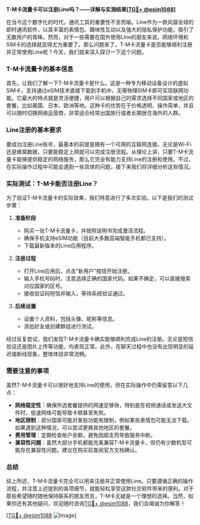 **T-M卡流量卡可以注册Line吗？——详解与实测结果[[TG💪+ @esim1088](https://t.me/s/esim1088)]**

在当今这个数字化的时代，通讯工具的重要性不言而喻。Line作为一款风靡全球的即时通讯软件，以其丰富的表情包、趣味性互动以及强大的隐私保护功能，吸引了无数用户的青睐。然而，对于一些需要在国外使用Line的朋友来说，网络环境和SIM卡的选择就显得尤为重要了。那么问题来了，T-M卡流量卡是否能够顺利注册并正常使用Line呢？今天，我们就来深入探讨一下这个问题。

### T-M卡流量卡的基本信息

首先，让我们了解一下T-M卡流量卡是什么。这是一种专为移动设备设计的虚拟SIM卡，支持通过eSIM技术直接下载到手机中，无需物理SIM卡即可实现联网功能。它最大的特点就是灵活便捷，用户可以根据自己的需求选择不同国家或地区的套餐，比如美国、日本、欧洲等地。这种卡的优势在于价格透明、操作简单，并且可以随时切换网络运营商，非常适合经常出国旅行或者长期居住海外的人群。

### Line注册的基本要求

要成功注册Line账号，最基本的前提是拥有一个可用的互联网连接。无论是Wi-Fi还是蜂窝数据，只要能稳定上网就可以完成注册流程。从理论上讲，只要T-M卡流量卡能够提供稳定的网络服务，那么它完全有能力支持Line的注册和使用。不过，在实际操作过程中可能会遇到一些具体的问题，接下来我们将详细分析这些情况。

### 实际测试：T-M卡能否注册Line？

为了验证T-M卡流量卡的实际效果，我们特意进行了多次实验。以下是我们的测试步骤：

1. **准备阶段**  
   - 购买一张T-M卡流量卡，并按照说明书完成激活流程。
   - 确保手机支持eSIM功能（目前大多数高端智能手机都已支持）。
   - 下载最新版本的Line应用程序。

2. **注册过程**  
   - 打开Line应用后，点击“新用户”按钮开始注册。
   - 输入手机号码时，注意选择正确的国家代码。如果不确定，可以直接搜索对应国家的区号。
   - 接收验证码短信并输入，等待系统验证通过。

3. **后续设置**  
   - 设置个人资料，包括头像、昵称等信息。
   - 添加好友或创建群组进行测试。

经过反复尝试，我们发现T-M卡流量卡确实能够顺利完成Line的注册。无论是短信验证还是图片上传等功能，均表现正常。此外，在聊天过程中也没有出现明显的延迟或断线现象，整体体验非常流畅。

### 需要注意的事项

虽然T-M卡流量卡可以很好地支持Line的使用，但在实际操作中仍需留意以下几点：

- **网络稳定性**：确保所选套餐提供的网速足够快，特别是在视频通话或发送大文件时，低速网络可能导致卡顿甚至失败。
- **地区限制**：部分国家可能对某些功能有限制，例如某些表情包可能无法下载。如果遇到这种情况，可以尝试更换其他地区的套餐。
- **费用管理**：定期检查账户余额，避免因超支而导致服务中断。
- **兼容性问题**：虽然大部分手机都能完美兼容T-M卡流量卡，但仍有少数机型可能存在兼容性问题。建议在购买前查阅官方文档确认。

### 总结

综上所述，T-M卡流量卡完全可以用来注册并正常使用Line。只要遵循正确的操作流程，并注意上述提到的各项细节，就能轻松享受这款社交软件带来的便利。对于那些希望随时随地保持联系的朋友而言，T-M卡无疑是一个理想的选择。当然，如果你还有其他疑问，欢迎随时咨询[TG💪+ @esim1088](https://t.me/s/esim1088)，我们会竭诚为你解答！

[[TG💪+ @esim1088](https://t.me/s/esim1088) ![Image](https://i.postimg.cc/4NQfJmqS/Snipaste-2025-05-13-00-14-12.png)]